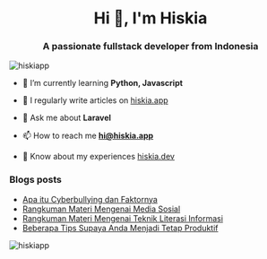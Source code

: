 <h1 align="center">Hi 👋, I'm Hiskia</h1>
<h3 align="center">A passionate fullstack developer from Indonesia</h3>

<p align="left"> <img src="https://komarev.com/ghpvc/?username=hiskiapp&label=Profile%20views&color=0e75b6&style=flat" alt="hiskiapp" /> </p>

- 🌱 I’m currently learning **Python, Javascript**

- 📝 I regularly write articles on [hiskia.app](hiskia.app)

- 💬 Ask me about **Laravel**

- 📫 How to reach me **hi@hiskia.app**

- 📄 Know about my experiences [hiskia.dev](hiskia.dev)

### Blogs posts
<!-- BLOG-POST-LIST:START -->
- [Apa itu Cyberbullying dan Faktornya](https://hiskia.app/cyberbullying/)
- [Rangkuman Materi Mengenai Media Sosial](https://hiskia.app/materi-media-sosial/)
- [Rangkuman Materi Mengenai Teknik Literasi Informasi](https://hiskia.app/literasi-informasi/)
- [Beberapa Tips Supaya Anda Menjadi Tetap Produktif](https://hiskia.app/tips-produktif/)
<!-- BLOG-POST-LIST:END -->

<p><img align="center" src="https://github-readme-stats.vercel.app/api/top-langs?username=hiskiapp&show_icons=true&locale=en&layout=compact" alt="hiskiapp" /></p>
